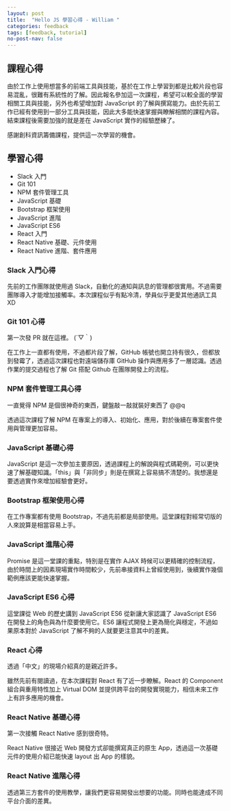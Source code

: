 ```yaml
---
layout: post
title:  "Hello JS 學習心得 - William "
categories: feedback
tags: [feedback, tutorial]
no-post-nav: false
---
```



## 課程心得

由於工作上使用想當多的前端工具與技能，基於在工作上學習到都是比較片段也容易混亂，很難有系統性的了解。因此報名參加這一次課程，希望可以較全面的學習相關工具與技能，另外也希望增加對 JavaScript 的了解與撰寫能力。由於先前工作已經有使用到一部分工具與技能，因此大多能快速掌握與瞭解相關的課程內容。結束課程後需要加強的就是差在 JavaScript 實作的經驗歷練了。

感謝創科資訊籌備課程，提供這一次學習的機會。

## 學習心得

- Slack 入門
- Git 101
- NPM 套件管理工具
- JavaScript 基礎
- Bootstrap 框架使用
- JavaScript 進階
- JavaScript ES6
- React 入門
- React Native 基礎、元件使用
- React Native 進階、套件應用


### Slack 入門心得

先前的工作團隊就使用過 Slack，自動化的通知與訊息的管理都很實用。不過需要團隊導入才能增加接觸率。本次課程似乎有點冷清，學員似乎更愛其他通訊工具 XD


### Git 101 心得

第一次發 PR 就在這裡。 (´▽｀)

在工作上一直都有使用，不過都片段了解，GitHub 帳號也開立持有很久，但都放到發霉了，透過這次課程也對遠端儲存庫 GitHub 操作與應用多了一層認識。透過作業的提交過程也了解 Git 搭配 Github 在團隊開發上的流程。

### NPM 套件管理工具心得

一直覺得 NPM 是個很神奇的東西，鍵盤敲一敲就裝好東西了 @@q

透過這次課程了解 NPM 在專案上的導入、初始化、應用，對於後續在專案套件使用與管理更加容易。

### JavaScript 基礎心得

JavaScript 是這一次參加主要原因，透過課程上的解說與程式碼範例，可以更快速了解基礎知識。「this」與「非同步」則是在撰寫上容易搞不清楚的。我想還是要透過實作來增加經驗會更好。

### Bootstrap 框架使用心得

在工作專案都有使用 Bootstrap，不過先前都是局部使用。這堂課程對經常切版的人來說算是相當容易上手。

### JavaScript 進階心得

Promise 是這一堂課的重點，特別是在實作 AJAX 時候可以更精確的控制流程，由於時間上的因素現場實作時間較少，先前串接資料上曾經使用到，後續實作幾個範例應該更能快速掌握。

### JavaScript ES6 心得

這堂課從 Ｗeb 的歷史講到 JavaScript ES6 從新讓大家認識了 JavaScript ES6 在開發上的角色與為什麼要使用它。ES6 讓程式開發上更為簡化與穩定，不過如果原本對於 JavaScript 了解不夠的人就要更注意其中的差異。

### React 心得

透過「中文」的現場介紹真的是親近許多。

雖然先前有閱讀過，在本次課程對 React 有了近一步瞭解。React 的 Component 組合與重用特性加上 Virtual DOM 並提供跨平台的開發實現能力，相信未來工作上有許多應用的機會。

### React Native 基礎心得

第一次接觸 React Native 感到很奇特。

React Native 很接近 Web 開發方式卻能撰寫真正的原生 App，透過這一次基礎元件的使用介紹已能快速 layout 出 App 的樣貌。

### React Native 進階心得

透過第三方套件的使用教學，讓我們更容易開發出想要的功能。同時也能達成不同平台介面的差異。
